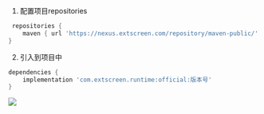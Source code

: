 
1. 配置项目repositories
``` groovy
 repositories {
    maven { url 'https://nexus.extscreen.com/repository/maven-public/' }
}
```

2. 引入到项目中
``` groovy
dependencies {
    implementation 'com.extscreen.runtime:official:版本号'
}
```
![](https://img.shields.io/badge/dynamic/xml?url=https://nexus.extscreen.com/repository/maven-releases/com/extscreen/runtime/official/maven-metadata.xml&query=metadata/versioning/latest&label=Latest)
